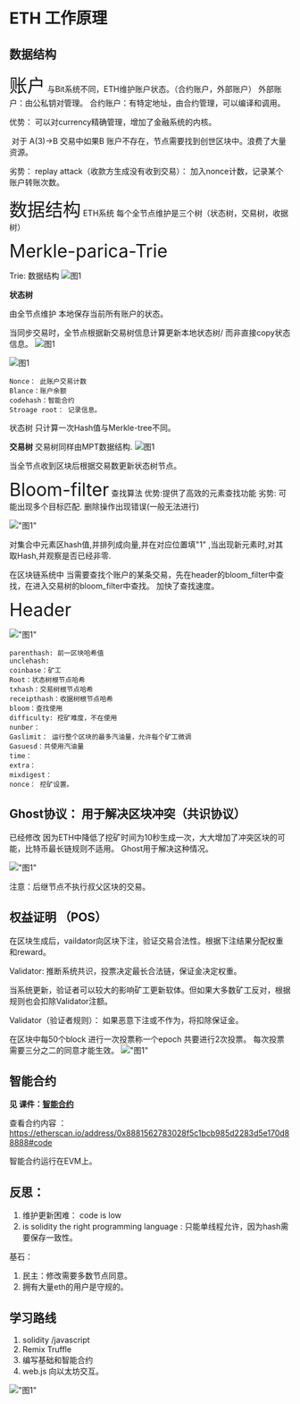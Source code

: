 # ETH 工作原理

## 数据结构


<font size=6px>账户</font>
与Bit系统不同，ETH维护账户状态。（合约账户，外部账户）
外部账户：由公私钥对管理。
合约账户：有特定地址，由合约管理，可以编译和调用。

优势：  可以对currency精确管理，增加了金融系统的内核。

​			对于 A(3)->B 交易中如果B 账户不存在，节点需要找到创世区块中。浪费了大量资源。

劣势： replay attack（收款方生成没有收到交易）： 加入nonce计数，记录某个账户转账次数。

<font size=6px>数据结构</font>
ETH系统 每个全节点维护是三个树（状态树，交易树，收据树）

<font size=6px>Merkle-parica-Trie</font>

Trie: 数据结构
![图1](/home/liuzeyu/LifeChoice/2024-01-24/技能/block_chain/imgs/trie.png)

**状态树** 

由全节点维护 本地保存当前所有账户的状态。

当同步交易时，全节点根据新交易树信息计算更新本地状态树/ 而非直接copy状态信息。
![图1](/home/liuzeyu/LifeChoice/2024-01-24/技能/block_chain/imgs/state_trie.png)

![图1](/home/liuzeyu/LifeChoice/2024-01-24/技能/block_chain/imgs/account.png)

```
Nonce： 此账户交易计数
Blance：账户余额
codehash：智能合约
Stroage root： 记录信息。
```

状态树 只计算一次Hash值与Merkle-tree不同。



**交易树** 
交易树同样由MPT数据结构.
![图1](/home/liuzeyu/LifeChoice/2024-01-24/技能/block_chain/imgs/transaction_trie2.png)



当全节点收到区块后根据交易数更新状态树节点。















<font size=6px>Bloom-filter</font>
查找算法
优势:提供了高效的元素查找功能
劣势: 可能出现多个目标匹配. 删除操作出现错误(一般无法进行)

!["图1"](/home/liuzeyu/LifeChoice/2024-01-24/技能/block_chain/imgs/bloom_filter.png)

对集合中元素区hash值,并排列成向量,并在对应位置填"1" ,当出现新元素时,对其取Hash,并观察是否已经非零.

在区块链系统中 当需要查找个账户的某条交易，先在header的bloom_filter中查找，在进入交易树的bloom_filter中查找。 加快了查找速度。







<font size=6px>Header</font>

!["图1"](/home/liuzeyu/LifeChoice/2024-01-24/技能/block_chain/imgs/header.png)

```
parenthash: 前一区块哈希值
unclehash: 
coinbase：矿工
Root：状态树根节点哈希
txhash：交易树根节点哈希
receipthash：收据树根节点哈希
bloom：查找使用
difficulty: 挖矿难度，不在使用
nunber：
Gaslimit： 运行整个区块的最多汽油量，允许每个矿工微调
Gasuesd：共使用汽油量
time：
extra：
mixdigest：
nonce： 挖矿设置。
```





## Ghost协议： 用于解决区块冲突（共识协议）
已经修改
因为ETH中降低了挖矿时间为10秒生成一次，大大增加了冲突区块的可能，比特币最长链规则不适用。 Ghost用于解决这种情况。

!["图1"](/home/liuzeyu/LifeChoice/2024-01-24/技能/block_chain/imgs/ghost.jpg)

注意：后继节点不执行叔父区块的交易。



##  权益证明 （POS）

在区块生成后，vaildator向区块下注，验证交易合法性。根据下注结果分配权重和reward。

Validator: 推断系统共识，投票决定最长合法链，保证金决定权重。

当系统更新，验证者可以较大的影响矿工更新软体。但如果大多数矿工反对，根据规则也会扣除Validator注额。


Validator（验证者规则）： 如果恶意下注或不作为，将扣除保证金。

在区块中每50个block 进行一次投票称一个epoch 共要进行2次投票。 每次投票需要三分之二的同意才能生效。
!["图1"](/home/liuzeyu/LifeChoice/2024-01-24/技能/block_chain/imgs/validator.png)










## 智能合约
**见 课件：[智能合约](/home/liuzeyu/LifeChoice/2024-01-24/技能/block_chain/22-ETH.pdf)**

查看合约内容 ：https://etherscan.io/address/0x8881562783028f5c1bcb985d2283d5e170d88888#code

智能合约运行在EVM上。



## 反思： 
1. 维护更新困难： code is low
2. is solidity  the right programming language : 只能单线程允许，因为hash需要保存一致性。

基石：
1. 民主：修改需要多数节点同意。
2. 拥有大量eth的用户是守规的。


## 学习路线
1. solidity /javascript
2. Remix Truffle
3. 编写基础和智能合约
4. web.js 向以太坊交互。


!["图1"](/home/liuzeyu/LifeChoice/2024-01-24/技能/block_chain/imgs/overall.jpg)







